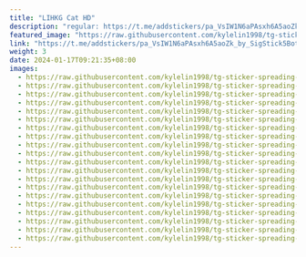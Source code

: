 ```yaml
---
title: "LIHKG Cat HD"
description: "regular: https://t.me/addstickers/pa_VsIW1N6aPAsxh6A5aoZk_by_SigStick5Bot"
featured_image: "https://raw.githubusercontent.com/kylelin1998/tg-sticker-spreading-worldwide-images/main/img/cef65b94-16db-4794-b331-8e95ed74955f.jpg"
link: "https://t.me/addstickers/pa_VsIW1N6aPAsxh6A5aoZk_by_SigStick5Bot"
weight: 3
date: 2024-01-17T09:21:35+08:00
images:
  - https://raw.githubusercontent.com/kylelin1998/tg-sticker-spreading-worldwide-images/main/img/cef65b94-16db-4794-b331-8e95ed74955f.jpg
  - https://raw.githubusercontent.com/kylelin1998/tg-sticker-spreading-worldwide-images/main/img/271972a1-88f2-4ff9-9110-da665d4fe54c.jpg
  - https://raw.githubusercontent.com/kylelin1998/tg-sticker-spreading-worldwide-images/main/img/addd38ca-93b1-400c-9e02-c395a4f728f6.jpg
  - https://raw.githubusercontent.com/kylelin1998/tg-sticker-spreading-worldwide-images/main/img/c220edbf-c107-43ce-b456-3b8856f98571.jpg
  - https://raw.githubusercontent.com/kylelin1998/tg-sticker-spreading-worldwide-images/main/img/29709ed8-fff1-4421-a67b-8e7594c9d034.jpg
  - https://raw.githubusercontent.com/kylelin1998/tg-sticker-spreading-worldwide-images/main/img/86edaa01-dd8e-4889-a846-53d7f261fbbd.jpg
  - https://raw.githubusercontent.com/kylelin1998/tg-sticker-spreading-worldwide-images/main/img/c61b8c57-7a31-4ee9-aaf0-9907fff09321.jpg
  - https://raw.githubusercontent.com/kylelin1998/tg-sticker-spreading-worldwide-images/main/img/29451613-da67-4194-b46b-b6d6530babaf.jpg
  - https://raw.githubusercontent.com/kylelin1998/tg-sticker-spreading-worldwide-images/main/img/a75cb109-ffab-4a71-a6a8-daeda7f72db1.jpg
  - https://raw.githubusercontent.com/kylelin1998/tg-sticker-spreading-worldwide-images/main/img/c8ff206e-2030-4f0f-ad39-6dac60deb467.jpg
  - https://raw.githubusercontent.com/kylelin1998/tg-sticker-spreading-worldwide-images/main/img/e8662635-13e6-425c-8bd7-78e3c2a906a6.jpg
  - https://raw.githubusercontent.com/kylelin1998/tg-sticker-spreading-worldwide-images/main/img/7a1547e1-d6c9-4426-a9be-12e008685490.jpg
  - https://raw.githubusercontent.com/kylelin1998/tg-sticker-spreading-worldwide-images/main/img/023452d7-62b6-4834-b9c8-c35b7acd2935.jpg
  - https://raw.githubusercontent.com/kylelin1998/tg-sticker-spreading-worldwide-images/main/img/9672a22b-ddd1-41bc-b921-1decc3987c72.jpg
  - https://raw.githubusercontent.com/kylelin1998/tg-sticker-spreading-worldwide-images/main/img/c333b16c-2931-412f-bb2a-bc54a06e95ef.jpg
  - https://raw.githubusercontent.com/kylelin1998/tg-sticker-spreading-worldwide-images/main/img/1839f4b5-290e-42c2-8df5-4fc6150da5c9.jpg
  - https://raw.githubusercontent.com/kylelin1998/tg-sticker-spreading-worldwide-images/main/img/a2081334-b5fe-470d-bbff-5df26cccace1.jpg
  - https://raw.githubusercontent.com/kylelin1998/tg-sticker-spreading-worldwide-images/main/img/1070a58a-1970-45fa-b65c-858ba979be51.jpg
  - https://raw.githubusercontent.com/kylelin1998/tg-sticker-spreading-worldwide-images/main/img/6a6fb6d1-cc2b-4aca-8877-343c09bc3370.jpg
  - https://raw.githubusercontent.com/kylelin1998/tg-sticker-spreading-worldwide-images/main/img/17dd3066-7629-478d-81d6-6e50a37055d7.jpg
---
```

